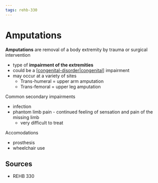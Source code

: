 ```yaml
---
tags: rehb-330
---
```


# Amputations

**Amputations** are removal of a body extremity by trauma or surgical intervention

- type of **impairment of the extremities**
- could be a [[congenital-disorder|congenital]] impairment
- may occur at a variety of sites
  - Trans-humeral = upper arm amputation
  - Trans-femoral = upper leg amputation

Common secondary impairments

- infection
- phantom limb pain - continued feeling of sensation and pain of the missing limb
  - very difficult to treat

Accomodations

- prosthesis
- wheelchair use

## Sources

- REHB 330

[//begin]: # "Autogenerated link references for markdown compatibility"
[congenital-disorder|congenital]: congenital-disorder "Congenital disorder"
[//end]: # "Autogenerated link references"
